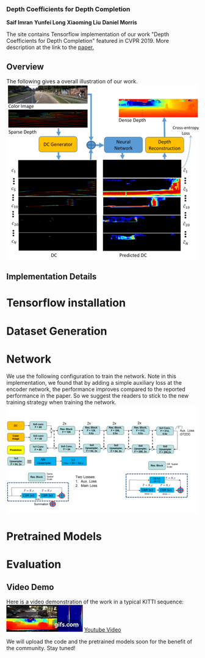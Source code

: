 ### Depth Coefficients for Depth Completion
**Saif Imran** **Yunfei Long** **Xiaoming Liu** **Daniel Morris**

The site contains Tensorflow implementation of our work "Depth Coefficients for Depth Completion" featured in CVPR 2019. More description at the link to the [paper.](https://arxiv.org/abs/1903.05421)

## Overview

The following gives a overall illustration of our work. 
![Image](/images/overview_cropped.png)

## Implementation Details

# Tensorflow installation

# Dataset Generation

# Network
We use the following configuration to train the network. Note in this implementation, we found that by adding a simple auxiliary loss at the encoder network, the performance improves compared to the reported performance in the paper. So we suggest the readers to stick to the new training strategy when training the network. 
![Image](/images/DC_network.png)


# Pretrained Models

# Evaluation

## Video Demo
Here is a video demonstration of the work in a typical KITTI sequence:
![DC_Video](/images/DC.gif)
[Youtube Video](https://www.youtube.com/watch?v=ghDFX2hQbYY)

We will upload the code and the pretrained models soon for the benefit of the community. Stay tuned!
